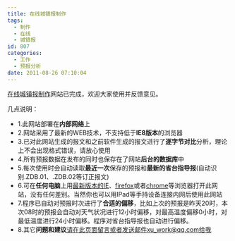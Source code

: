 ```yaml
---
title: 在线城镇报制作
tags:
  - 制作
  - 在线
  - 城镇报
id: 807
categories:
  - 工作
  - 预报分析
date: 2011-08-26 07:10:04
---
```


[在线城镇报制作](http://172.18.172.200/online-czb/)网站已完成，欢迎大家使用并反馈意见。

几点说明：

*   1.此网站部署在**内部网络**上
*   2.网站采用了最新的WEB技术，不支持低于**IE8版本**的浏览器
*   3.已对此网站生成的报文和之前软件生成的报文进行了**逐字节对比**分析，理论上不会出现格式错误，请放心使用
*   4.所有预报数据在发布的同时也保存在了网站**后台的数据库**中
*   5.每次使用时会自动读取**最近一次**保存的预报和**最新的省台指导报**(自动识别.ZDB.01、.ZDB.02等订正报文)
*   6.可在**任何电脑**上用[最新版本的IE](http://windows.microsoft.com/zh-CN/internet-explorer/products/ie/home "点击打开下载页面")、[firefox](http://www.mozilla.com/en-US/firefox/fx/ "点击打开firefox浏览器下载页面")或者[chrome](http://www.google.com/chrome?brand=CHKZ&hl=zh-CN "点击打开chrome浏览器下载页面")等浏览器打开此网站，没有任何差别。当然你也可以用IPad等手持设备连接内网后使用此网站
*   7.程序已自动对预报时次进行了**合适的偏移**，比如上次的预报是昨天20时，本次08时的预报会自动对天气状况进行12小时偏移，对最高温度偏移0小时，对最低温度进行24小时偏移。程序对省台指导报也自动进行偏移。
*   8.其它**问题和建议**请在此页面留言或者发送邮件xu_work@qq.com给我